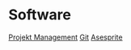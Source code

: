 # Software
[Projekt Management](https://taskwarrior.org/)
[Git](https://git-scm.com/)
[Asesprite](https://github.com/aseprite/aseprite)
